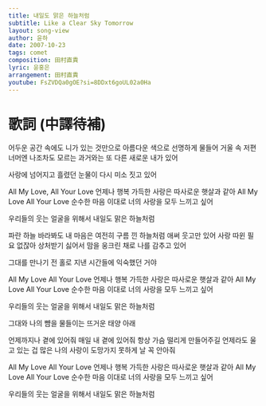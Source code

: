 ```yaml
---
title: 내일도 맑은 하늘처럼
subtitle: Like a Clear Sky Tomorrow
layout: song-view
author: 윤하
date: 2007-10-23
tags: comet
composition: 田村直貴
lyric: 윤홍은
arrangement: 田村直貴
youtube: FsZVDQa0gOE?si=8DDxt6goUL02a0Ha
---
```


# 歌詞 (中譯待補)

어두운 공간 속에도 니가 있는 것만으로
아름다운 색으로 선명하게 물들어
거울 속 저편 너머엔 나조차도 모르는
과거와는 또 다른 새로운 내가 있어

사랑에 넘어지고 흘렸던 눈물이 다시
미소 짓고 있어

All My Love, All Your Love 언제나 행복 가득한
사랑은 따사로운 햇살과 같아
All My Love All Your Love 순수한 마음 이대로
너의 사랑을 모두 느끼고 싶어

우리들의 웃는 얼굴을 위해서 내일도 맑은 하늘처럼

파란 하늘 바라봐도 내 마음은 여전히
구름 낀 하늘처럼 애써 웃고만 있어
사랑 따윈 필요 없잖아 상처받기 싫어서
맘을 웅크린 채로 나를 감추고 있어

그대를 만나기 전 홀로 지낸 시간들에
익숙했던 거야

All My Love All Your Love 언제나 행복 가득한
사랑은 따사로운 햇살과 같아
All My Love All Your Love 순수한 마음 이대로
너의 사랑을 모두 느끼고 싶어

우리들의 웃는 얼굴을 위해서 내일도 맑은 하늘처럼

그대와 나의 뺨을 물들이는 뜨거운 태양 아래

언제까지나 곁에 있어줘 매일 내 곁에 있어줘
항상 가슴 떨리게 만들어주길
언제라도 울고 있는 겁 많은 나의 사랑이
도망가지 못하게 날 꼭 안아줘

All My Love All Your Love 언제나 행복 가득한
사랑은 따사로운 햇살과 같아
All My Love All Your Love 순수한 마음 이대로
너의 사랑을 모두 느끼고 싶어

우리들의 웃는 얼굴을 위해서 내일도 맑은 하늘처럼
